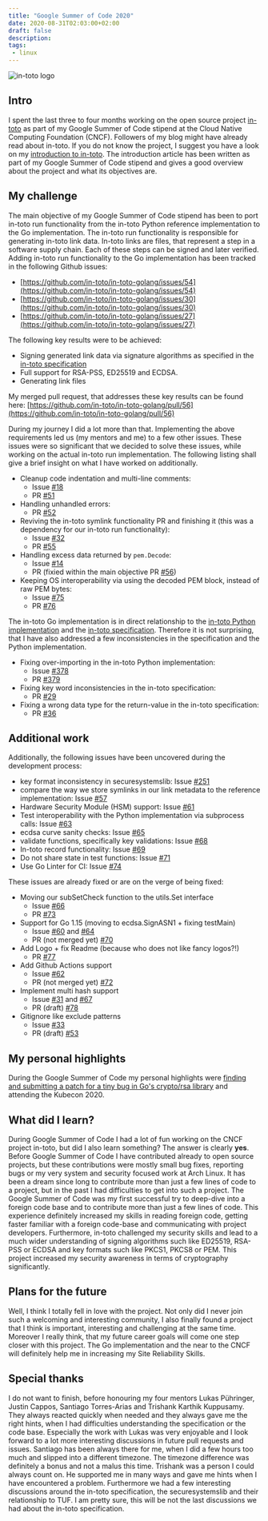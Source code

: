 ```yaml
---
title: "Google Summer of Code 2020"
date: 2020-08-31T02:03:00+02:00
draft: false
description:
tags:
 - linux
---
```


![in-toto logo](/img/in-toto-horizontal-color-white.png)

## Intro

I spent the last three to four months working on the open source project [in-toto](https://in-toto.io) as part
of my Google Summer of Code stipend at the Cloud Native Computing Foundation (CNCF).
Followers of my blog might have already read about in-toto. If you do not know the project, I
suggest you have a look on my [introduction to in-toto](/posts/introduction-to-in-toto/).
The introduction article has been written as part of my Google Summer of Code stipend and gives
a good overview about the project and what its objectives are.

## My challenge

The main objective of my Google Summer of Code stipend has been to port in-toto run functionality
from the in-toto Python reference implementation to the Go implementation. The in-toto run functionality
is responsible for generating in-toto link data. In-toto links are files, that represent a step
in a software supply chain. Each of these steps can be signed and later verified.
Adding in-toto run functionality to the Go implementation has been tracked in the following Github issues:

*  [https://github.com/in-toto/in-toto-golang/issues/54](https://github.com/in-toto/in-toto-golang/issues/54)
*  [https://github.com/in-toto/in-toto-golang/issues/30](https://github.com/in-toto/in-toto-golang/issues/30)
*  [https://github.com/in-toto/in-toto-golang/issues/27](https://github.com/in-toto/in-toto-golang/issues/27)

The following key results were to be achieved:

* Signing generated link data via signature algorithms as specified in the [in-toto specification](https://github.com/in-toto/docs/blob/master/in-toto-spec.md)
* Full support for RSA-PSS, ED25519 and ECDSA.
* Generating link files

My merged pull request, that addresses these key results can be found here: [https://github.com/in-toto/in-toto-golang/pull/56](https://github.com/in-toto/in-toto-golang/pull/56)

During my journey I did a lot more than that. Implementing the above requirements led us (my mentors and me) to a few other issues.
These issues were so significant that we decided to solve these issues, while working on the actual in-toto run implementation.
The following listing shall give a brief insight on what I have worked on additionally.

* Cleanup code indentation and multi-line comments:
	* Issue [#18](https://github.com/in-toto/in-toto-golang/issues/18)
	* PR [#51](https://github.com/in-toto/in-toto-golang/pull/51)
* Handling unhandled errors:
	* PR [#52](https://github.com/in-toto/in-toto-golang/pull/52)
* Reviving the in-toto symlink functionality PR and finishing it (this was a dependency for our in-toto run functionality):
	* Issue [#32](https://github.com/in-toto/in-toto-golang/issues/32)
	* PR [#55](https://github.com/in-toto/in-toto-golang/pull/55)
* Handling excess data returned by `pem.Decode`:
	* Issue [#14](https://github.com/in-toto/in-toto-golang/issues/14)
	* PR (fixied within the main objective PR [#56](https://github.com/in-toto/in-toto-golang/pull/56))
* Keeping OS interoperability via using the decoded PEM block, instead of raw PEM bytes:
	* Issue [#75](https://github.com/in-toto/in-toto-golang/issues/75)
	* PR [#76](https://github.com/in-toto/in-toto-golang/pull/76)

The in-toto Go implementation is in direct relationship to the [in-toto Python implementation](https://github.com/in-toto/in-toto) and the [in-toto specification](https://github.com/in-toto/docs/blob/master/in-toto-spec.md). Therefore it is not surprising, that I have also addressed a few inconsistencies
in the specification and the Python implementation.

* Fixing over-importing in the in-toto Python implementation:
	* Issue [#378](https://github.com/in-toto/in-toto/issues/378)
	* PR [#379](https://github.com/in-toto/in-toto/pull/379)
* Fixing key word inconsistencies in the in-toto specification:
	* PR [#29](https://github.com/in-toto/docs/pull/29)
* Fixing a wrong data type for the return-value in the in-toto specification:
	* PR [#36](https://github.com/in-toto/docs/pull/36)

## Additional work

Additionally, the following issues have been uncovered during the development process:

* key format inconsistency in securesystemslib: Issue [#251](https://github.com/secure-systems-lab/securesystemslib/issues/251)
* compare the way we store symlinks in our link metadata to the reference implementation: Issue [#57](https://github.com/in-toto/in-toto-golang/issues/57)
* Hardware Security Module (HSM) support: Issue [#61](https://github.com/in-toto/in-toto-golang/issues/61)
* Test interoperability with the Python implementation via subprocess calls: Issue [#63](https://github.com/in-toto/in-toto-golang/issues/63)
* ecdsa curve sanity checks: Issue [#65](https://github.com/in-toto/in-toto-golang/issues/65)
* validate functions, specifically key validations: Issue [#68](https://github.com/in-toto/in-toto-golang/issues/68)
* In-toto record functionality: Issue [#69](https://github.com/in-toto/in-toto-golang/issues/69)
* Do not share state in test functions: Issue [#71](https://github.com/in-toto/in-toto-golang/issues/71)
* Use Go Linter for CI: Issue [#74](https://github.com/in-toto/in-toto-golang/issues/74)

These issues are already fixed or are on the verge of being fixed:

* Moving our subSetCheck function to the utils.Set interface
	* Issue [#66](https://github.com/in-toto/in-toto-golang/issues/66)
	* PR [#73](https://github.com/in-toto/in-toto-golang/pull/73)
* Support for Go 1.15 (moving to ecdsa.SignASN1 + fixing testMain)
	* Issue [#60](https://github.com/in-toto/in-toto-golang/issues/60) and [#64](https://github.com/in-toto/in-toto-golang/issues/64)
	* PR (not merged yet) [#70](https://github.com/in-toto/in-toto-golang/pull/70)
* Add Logo + fix Readme (because who does not like fancy logos?!)
	* PR [#77](https://github.com/in-toto/in-toto-golang/pull/77)
* Add Github Actions support
	* Issue [#62](https://github.com/in-toto/in-toto-golang/issues/62)
	* PR (not merged yet) [#72](https://github.com/in-toto/in-toto-golang/pull/72)
* Implement multi hash support
	* Issue [#31](https://github.com/in-toto/in-toto-golang/issues/31) and [#67](https://github.com/in-toto/in-toto-golang/issues/67)
	* PR (draft) [#78](https://github.com/in-toto/in-toto-golang/pull/78)
* Gitignore like exclude patterns
	* Issue [#33](https://github.com/in-toto/in-toto-golang/issues/33)
	* PR (draft) [#53](https://github.com/in-toto/in-toto-golang/pull/53)

## My personal highlights

During the Google Summer of Code my personal highlights were [finding and submitting a patch for a tiny bug in Go's crypto/rsa library](https://go-review.googlesource.com/c/go/+/240008) and attending the Kubecon 2020.

## What did I learn?

During Google Summer of Code I had a lot of fun working on the CNCF project
in-toto, but did I also learn something? The answer is clearly **yes**.  Before
Google Summer of Code I have contributed already to open source projects, but
these contributions were mostly small bug fixes, reporting bugs or my very
system and security focused work at Arch Linux.  It has been a dream since long
to contribute more than just a few lines of code to a project, but in the past
I had difficulties to get into such a project. The Google Summer of Code was my
first successful try to deep-dive into a foreign code base and to contribute
more than just a few lines of code. This experience definitely increased my
skills in reading foreign code, getting faster familiar with a foreign
code-base and communicating with project developers. Furthermore, in-toto
challenged my security skills and lead to a much wider understanding of signing
algorithms such like ED25519, RSA-PSS or ECDSA and key formats such like PKCS1,
PKCS8 or PEM. This project increased my security awareness in terms of
cryptography significantly.

## Plans for the future

Well, I think I totally fell in love with the project. Not only did I never
join such a welcoming and interesting community, I also finally found a
project that I think is important, interesting and challenging at the same
time. Moreover I really think, that my future career goals will come one step
closer with this project. The Go implementation and the near to the CNCF will
definitely help me in increasing my Site Reliability Skills.

## Special thanks

I do not want to finish, before honouring my four mentors Lukas Pühringer,
Justin Cappos, Santiago Torres-Arias and Trishank Karthik Kuppusamy. They
always reacted quickly when needed and they always gave me the right hints,
when I had difficulties understanding the specification or the code base.
Especially the work with Lukas was very enjoyable and I look forward to a lot
more interesting discussions in future pull requests and issues. Santiago has
been always there for me, when I did a few hours too much and slipped into a
different timezone. The timezone difference was definitely a bonus and not a
malus this time. Trishank was a person I could always count on. He supported me
in many ways and gave me hints when I have encountered a problem. Furthermore
we had a few interesting discussions around the in-toto specification, the
securesystemslib and their relationship to TUF. I am pretty sure, this will be
not the last discussions we had about the in-toto specification.
